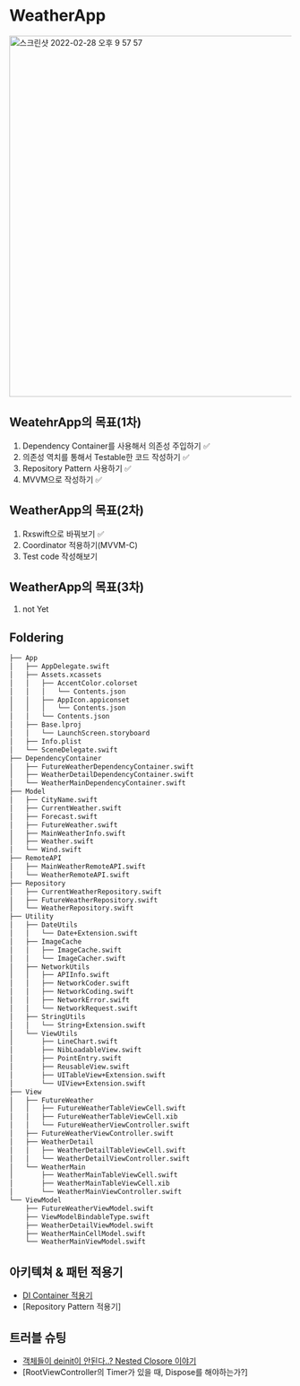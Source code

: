 # WeatherApp

<img width="644" alt="스크린샷 2022-02-28 오후 9 57 57" src="https://user-images.githubusercontent.com/69891604/155987406-01585167-1a90-4c5e-8c2d-2bd3eaa0331b.png">


## WeatehrApp의 목표(1차)
1. Dependency Container를 사용해서 의존성 주입하기 :white_check_mark:
2. 의존성 역치를 통해서 Testable한 코드 작성하기 :white_check_mark:
3. Repository Pattern 사용하기 :white_check_mark:
4. MVVM으로 작성하기 :white_check_mark:

## WeatherApp의 목표(2차)
1. Rxswift으로 바꿔보기 :white_check_mark:
2. Coordinator 적용하기(MVVM-C) 
3. Test code 작성해보기


## WeatherApp의 목표(3차)
1. not Yet

## Foldering
```bash
├── App
│   ├── AppDelegate.swift
│   ├── Assets.xcassets
│   │   ├── AccentColor.colorset
│   │   │   └── Contents.json
│   │   ├── AppIcon.appiconset
│   │   │   └── Contents.json
│   │   └── Contents.json
│   ├── Base.lproj
│   │   └── LaunchScreen.storyboard
│   ├── Info.plist
│   └── SceneDelegate.swift
├── DependencyContainer
│   ├── FutureWeatherDependencyContainer.swift
│   ├── WeatherDetailDependencyContainer.swift
│   └── WeatherMainDependencyContainer.swift
├── Model
│   ├── CityName.swift
│   ├── CurrentWeather.swift
│   ├── Forecast.swift
│   ├── FutureWeather.swift
│   ├── MainWeatherInfo.swift
│   ├── Weather.swift
│   └── Wind.swift
├── RemoteAPI
│   ├── MainWeatherRemoteAPI.swift
│   └── WeatherRemoteAPI.swift
├── Repository
│   ├── CurrentWeatherRepository.swift
│   ├── FutureWeatherRepository.swift
│   └── WeatherRepository.swift
├── Utility
│   ├── DateUtils
│   │   └── Date+Extension.swift
│   ├── ImageCache
│   │   ├── ImageCache.swift
│   │   └── ImageCacher.swift
│   ├── NetworkUtils
│   │   ├── APIInfo.swift
│   │   ├── NetworkCoder.swift
│   │   ├── NetworkCoding.swift
│   │   ├── NetworkError.swift
│   │   └── NetworkRequest.swift
│   ├── StringUtils
│   │   └── String+Extension.swift
│   └── ViewUtils
│       ├── LineChart.swift
│       ├── NibLoadableView.swift
│       ├── PointEntry.swift
│       ├── ReusableView.swift
│       ├── UITableView+Extension.swift
│       └── UIView+Extension.swift
├── View
│   ├── FutureWeather
│   │   ├── FutureWeatherTableViewCell.swift
│   │   ├── FutureWeatherTableViewCell.xib
│   │   └── FutureWeatherViewController.swift
│   ├── FutureWeatherViewController.swift
│   ├── WeatherDetail
│   │   ├── WeatherDetailTableViewCell.swift
│   │   └── WeatherDetailViewController.swift
│   └── WeatherMain
│       ├── WeatherMainTableViewCell.swift
│       ├── WeatherMainTableViewCell.xib
│       └── WeatherMainViewController.swift
└── ViewModel
    ├── FutureWeatherViewModel.swift
    ├── ViewModelBindableType.swift
    ├── WeatherDetailViewModel.swift
    ├── WeatherMainCellModel.swift
    └── WeatherMainViewModel.swift
```


## 아키텍쳐 & 패턴 적용기
- [DI Container 적용기](https://github.com/pastapeter/WeatherApp_practice/blob/master/DependencyContainer%EC%A0%81%EC%9A%A9%ED%95%98%EA%B8%B0.md)
- [Repository Pattern 적용기]


## 트러블 슈팅
- [객체들이 deinit이 안된다..? Nested Closore 이야기](https://guttural-tumble-39b.notion.site/Memory-Leak-7546ddb167b541d7b5c02d97f6cdec64)
- [RootViewController의 Timer가 있을 때, Dispose를 해야하는가?]
